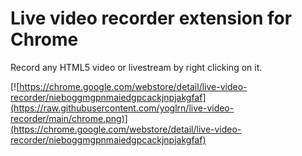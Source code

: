 # Live video recorder extension for Chrome
Record any HTML5 video or livestream by right clicking on it.

[![https://chrome.google.com/webstore/detail/live-video-recorder/nieboggmgpnmaiedgpcackjnpjakgfaf](https://raw.githubusercontent.com/yoglrn/live-video-recorder/main/chrome.png)](https://chrome.google.com/webstore/detail/live-video-recorder/nieboggmgpnmaiedgpcackjnpjakgfaf)
